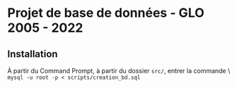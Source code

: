 # Projet de base de données - GLO 2005 - 2022

## Installation

À partir du Command Prompt, à partir du dossier ```src/```, entrer la commande \ 
```mysql -u root -p < scripts/creation_bd.sql```
